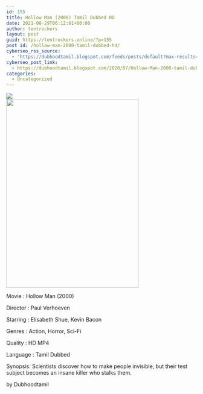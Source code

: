 ```yaml
---
id: 155
title: Hollow Man (2000) Tamil Dubbed HD
date: 2021-08-29T06:12:01+00:00
author: tentrockers
layout: post
guid: https://tentrockers.online/?p=155
post id: /hollow-man-2000-tamil-dubbed-hd/
cyberseo_rss_source:
  - 'https://dubhoodtamil.blogspot.com/feeds/posts/default?max-results=150&start-index=151'
cyberseo_post_link:
  - https://dubhoodtamil.blogspot.com/2020/07/Hollow-Man-2000-tamil-dubbed-hd.html
categories:
  - Uncategorized
---
```

<div class="media_block">
  <img src="https://1.bp.blogspot.com/-RX3XK_NGrlw/XyKwHjl-VHI/AAAAAAAAB04/mG7EG1ApCjAEhF-UsvofAJ1aiEH_ZKVbQCNcBGAsYHQ/s72-w350-h500-c/h.jpg" class="media_thumbnail" />
</div>

<div class="separator">
  <a href="https://1.bp.blogspot.com/-RX3XK_NGrlw/XyKwHjl-VHI/AAAAAAAAB04/mG7EG1ApCjAEhF-UsvofAJ1aiEH_ZKVbQCNcBGAsYHQ/s1426/h.jpg" imageanchor="1"><img loading="lazy" border="0" data-original-height="1426" data-original-width="1000" height="500" src="https://1.bp.blogspot.com/-RX3XK_NGrlw/XyKwHjl-VHI/AAAAAAAAB04/mG7EG1ApCjAEhF-UsvofAJ1aiEH_ZKVbQCNcBGAsYHQ/w350-h500/h.jpg" width="350" /></a>
</div>

Movie	<span></span>:	<span></span>Hollow Man (2000)

Director	<span></span>:	<span></span>Paul Verhoeven

Starring	<span></span>:	<span></span>Elisabeth Shue, Kevin Bacon

Genres	<span></span>:	<span></span>Action, Horror, Sci-Fi

Quality	<span></span>:	<span></span>HD MP4

Language	<span></span>:	<span></span>Tamil Dubbed

Synopsis: Scientists discover how to make people invisible, but their test subject becomes an insane killer who stalks them.

<span>by Dubhoodtamil</span>